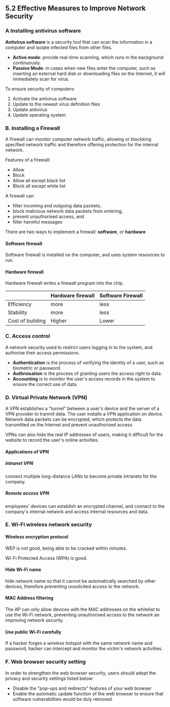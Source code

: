 ## 5.2 Effective Measures to Improve Network Security

### A Installing antivirus software

**Antivirus software** is a security tool that can scan the information in a computer and isolate infected files from other files.

- **Active mode**: provide real-time scanning, which runs in the background continuously.
- **Passive Mode**: in cases when new files enter the computer, such as inserting an external hard disk or downloading files on the Internet, it will immediately scan for virus.

To ensure security of computers:

1. Activate the antivirus software
2. Update to the newest virus definition files
3. Update antivirus
4. Update operating system

### B. Installing a Firewall

A firewall can monitor computer network traffic, allowing or blockking specified network traffic and therefore offering protection for the internal network.

Features of a firewall:

- Allow
- Block
- Allow all except black list
- Block all except white list

A firewall can

- filter incoming and outgoing data packets,
- block malicious network data packets from entering,
- prevent unauthorised access, and
- filter harmful messages

There are two ways to implement a firewall: **software**, or **hardware**

#### Software firewall

Software firewall is installed on the computer, and uses system resources to run.

#### Hardware firewall

Hardware firewall writes a firewall program into the chip.

|                  | Hardware firewall | Software Firewall |
| :--------------- | :---------------- | :---------------- |
| Efficiency       | more              | less              |
| Stability        | more              | less              |
| Cost of building | Higher            | Lower             |

### C. Access control

A network security used to restrict users logging in to the system, and authorise their access permissions.

- **Authentication** is the process of verifying the identity of a user, such as biometric or password.
- **Authroisation** is the process of granting users the access right to data.
- **Accounting** is to monitor the user's access records in the system to ensure the correct use of data.

### D. Virtual Private Network (VPN)

A VPN establishes a "tunnel" between a user's device and the server of a VPN provider to tranmit data. The user installs a VPN application on device. Network data packets can be encrypted, which protects the data transmitted on the Internet and prevent unauthorised access.

VPNs can also hide the real IP addresses of users, making it difficult for the website to record the user's online activities.

#### Applications of VPN

##### Intranet VPN

connect multiple long-distance LANs to become private intranets for the company.

##### Remote access VPN

employees' devices can establish an encrypted channel, and connect to the company's internal network and access internal resources and data.

### E. Wi-Fi wireless network security

#### Wireless encryption protocol

WEP is not good, being able to be cracked within minutes.

Wi-Fi Protected Access (WPA) is good.

#### Hide Wi-Fi name

hide network name so that it cannot be automatically searched by other devices, therefore preventing unsolicited access to the network.

#### MAC Address filtering

The AP can only allow devices with the MAC addresses on the whitelist to use the Wi-Fi network, preventing unauthorised access to the network an improving network security.

#### Use public Wi-Fi carefully

If a hacker forges a wireless hotspot with the same network name and password, hacker can intercept and monitor the victim's network activities.

### F. Web browser security setting

In order to strengthen the web browser security, users should adopt the privacy and security settings listed below:

- Disable the "pop-ups and redirects" features of your web browser
- Enable the automatic update function of the web browser to ensure that software vulnerabilities would be duly removed.
